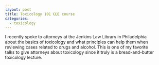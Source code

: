 ```yaml
---
layout: post
title: Toxicology 101 CLE course
categories:
  - toxicology
---
```



I recently spoke to attorneys at the Jenkins Law Library in Philadelphia about the basics of toxicology and what principles can help them when reviewing cases related to drugs and alcohol. This is one of my favorite talks to give attorneys about toxicology since it truly is a bread-and-butter toxicology lecture.